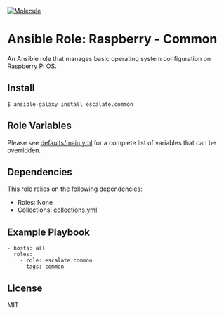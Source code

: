 [![Molecule](https://github.com/escalate/ansible-raspberry-common/actions/workflows/molecule.yml/badge.svg?branch=master&event=push)](https://github.com/escalate/ansible-raspberry-common/actions/workflows/molecule.yml)

# Ansible Role: Raspberry - Common

An Ansible role that manages basic operating system configuration on Raspberry Pi OS.

## Install

```
$ ansible-galaxy install escalate.common
```

## Role Variables

Please see [defaults/main.yml](https://github.com/escalate/ansible-raspberry-common/blob/master/defaults/main.yml) for a complete list of variables that can be overridden.

## Dependencies

This role relies on the following dependencies:

* Roles: None
* Collections: [collections.yml](https://github.com/escalate/ansible-raspberry-common/blob/master/collections.yml)

## Example Playbook

```
- hosts: all
  roles:
    - role: escalate.common
      tags: common
```

## License

MIT

